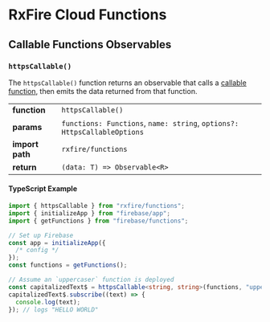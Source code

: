 # RxFire Cloud Functions

## Callable Functions Observables

### `httpsCallable()`

The `httpsCallable()` function returns an observable that calls a [callable function](https://firebase.google.com/docs/functions/callable), then emits the data returned from that function.

|                 |                                                                          |
| --------------- | ------------------------------------------------------------------------ |
| **function**    | `httpsCallable()`                                                        |
| **params**      | `functions: Functions`, `name: string`, `options?: HttpsCallableOptions` |
| **import path** | `rxfire/functions`                                                       |
| **return**      | `(data: T) => Observable<R>`                                             |

#### TypeScript Example

```ts
import { httpsCallable } from "rxfire/functions";
import { initializeApp } from "firebase/app";
import { getFunctions } from "firebase/functions";

// Set up Firebase
const app = initializeApp({
  /* config */
});
const functions = getFunctions();

// Assume an `uppercaser` function is deployed
const capitalizedText$ = httpsCallable<string, string>(functions, "uppercaser")("hello world");
capitalizedText$.subscribe((text) => {
  console.log(text);
}); // logs "HELLO WORLD"
```
